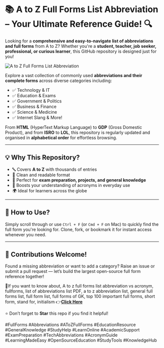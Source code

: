 # 📚 A to Z Full Forms List Abbreviation – Your Ultimate Reference Guide! 🔍

Looking for a **comprehensive and easy-to-navigate list of abbreviations and full forms** from A to Z? Whether you're a **student, teacher, job seeker, professional, or curious learner**, this GitHub repository is designed just for you!

![A to Z Full Forms List Abbreviation](https://github.com/user-attachments/assets/a272a413-e000-4b43-8069-6348237d68c9)

Explore a vast collection of commonly used **abbreviations and their complete forms** across diverse categories including:

- ✅ Technology & IT  
- ✅ Education & Exams  
- ✅ Government & Politics  
- ✅ Business & Finance  
- ✅ Science & Medicine  
- ✅ Internet Slang & More!

From **HTML** (HyperText Markup Language) to **GDP** (Gross Domestic Product), and from **ISRO** to **LOL**, this repository is regularly updated and organised in **alphabetical order** for effortless browsing.

---

## 💡 Why This Repository?

- 🔤 Covers **A to Z** with thousands of entries  
- 📁 Clean and readable format  
- 🔎 Perfect for **exam preparation, projects, and general knowledge**  
- 🧠 Boosts your understanding of acronyms in everyday use  
- 🌍 Ideal for learners across the globe

---

## 🚀 How to Use?

Simply scroll through or use `Ctrl + F` (or `Cmd + F` on Mac) to quickly find the full form you're looking for. Clone, fork, or bookmark it for instant access whenever you need.

---

## 💬 Contributions Welcome!

Found a missing abbreviation or want to add a category? Raise an issue or submit a pull request — let’s build the largest open-source full form reference together!

🎯If you want to know about, A to z full forms list abbreviation vs acronym, fullforms, list of abbreviations list PDF, a to z abbreviation list, general full forms list, full form list, full forms of GK, top 100 important full forms, short form, stand for, initialism 👉[**Click Here**](https://atozfullformslist.blogspot.com/)

⭐ Don’t forget to **Star** this repo if you find it helpful!

#FullForms #Abbreviations #AToZFullForms #EducationResource #GeneralKnowledge #StudyHelp #LearnOnline #AcademicSupport #ExamPreparation #TechAbbreviations #AcronymGuide #LearningMadeEasy
#OpenSourceEducation #StudyTools #KnowledgeHub

